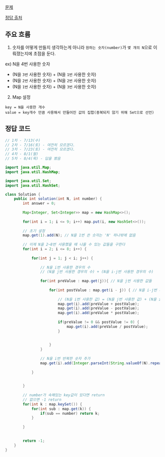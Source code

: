[문제](https://school.programmers.co.kr/learn/courses/30/lessons/42895)

[정답 출처](https://small-stap.tistory.com/65)

## 주요 흐름

1) 숫자를 어떻게 만들지 생각하는게 아니라 `원하는 숫자(number)`가 `몇 개의 N`으로 이뤄졌는지에 초점을 둔다.

ex) N을 4번 사용한 숫자 

- (N을 `3번` 사용한 숫자) + (N을 `1번` 사용한 숫자)
- (N을 `2번` 사용한 숫자) + (N을 `2번` 사용한 숫자)
- (N을 `1번` 사용한 숫자) + (N을 `3번` 사용한 숫자)

2) Map 설정
``` 
key = N을 사용한 개수 
value = key개수 만큼 사용해서 만들어진 값의 집합(중복되지 않기 위해 Set으로 선언)
```



## 정답 코드
``` java
// 1차 - 7/13(수)
// 2차 - 7/16(토) - 여전히 모르겠다.
// 3차 - 7/23(토) - 여전히 모르겠다.
// 4차 - 8/1(월)
// 5차 - 8/4(목) - 답을 봤음

import java.util.Map;
import java.util.HashMap;

import java.util.Set; 
import java.util.HashSet; 

class Solution {
    public int solution(int N, int number) {
        int answer = 0;
        
        Map<Integer, Set<Integer>> map = new HashMap<>();
        
        for(int i = 1; i <= 9; i++) map.put(i, new HashSet<>());
        
        // 초기 설정
        map.get(1).add(N); // N을 1번 쓴 숫자는 'N' 하나밖에 없음
        
        // 이제 N을 2~8번 사용했을 때 나올 수 있는 값들을 구한다
        for(int i = 2; i <= 8; i++) {
           
            for(int j = 1; j < i; j++) {
                
                // N을 i번 사용한 경우의 수
                // (N을 j번 사용한 경우의 수) + (N을 i-j번 사용한 경우의 수)
                
                for(int preValue : map.get(j)){ // N을 j번 사용한 값들
                    
                    for(int postValue : map.get(i - j)) { // N을 i-j번 사용한 값들
                        
                        // (N을 i번 사용한 값) = (N을 j번 사용한 값) + (N을 i-j번 사용한 값)
                        map.get(i).add(preValue + postValue);
                        map.get(i).add(preValue - postValue);
                        map.get(i).add(preValue * postValue);
                        
                        if(preValue != 0 && postValue != 0) {
                            map.get(i).add(preValue / postValue);    
                        }
                        
                        
                    }
                }
                
                // N을 i번 반복한 숫자 추가
                map.get(i).add(Integer.parseInt(String.valueOf(N).repeat(i)));
                
            }
            
            
        }
        
        // number가 속해있는 key값이 있다면 return 
        // 없으면 -1 return
        for(int k : map.keySet()) {
            for(int sub : map.get(k)) {
                if(sub == number) return k;
            }
            
        }
        
        
        return -1;
    }
}
```
